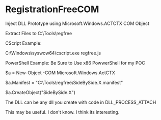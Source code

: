 # RegistrationFreeCOM
Inject DLL Prototype using Microsoft.Windows.ACTCTX COM Object

Extract Files to C:\Tools\regfree

CScript Example:

C:\Windows\syswow64\cscript.exe regfree.js

PowerShell Example:   Be Sure to Use x86 PowwerShell for my POC

$a = New-Object -COM Microsoft.Windows.ActCTX

$a.Manifest = "C:\Tools\regfree\SideBySide.X.manifest"

$a.CreateObject("SideBySide.X")

The DLL can be any dll you create with code in DLL_PROCESS_ATTACH

This may be useful.  I don't know.  I think its interesting.


